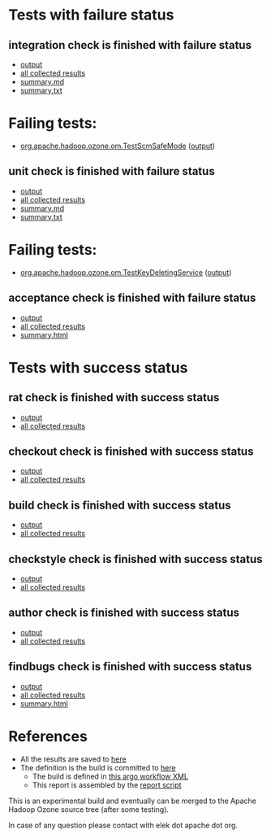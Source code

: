 # Tests with failure status

## integration check is finished with failure status

   * [output](https://raw.githubusercontent.com/elek/ozone-ci-03/master/pr/pr-hdds-2395-lpr59/integration/output.log)
   * [all collected results](https://github.com/elek/ozone-ci-03/tree/master/pr/pr-hdds-2395-lpr59/integration)
   * [summary.md](https://github.com/elek/ozone-ci-03/tree/master/pr/pr-hdds-2395-lpr59/integration/summary.md)
   * [summary.txt](https://github.com/elek/ozone-ci-03/tree/master/pr/pr-hdds-2395-lpr59/integration/summary.txt)

# Failing tests: 

 * [org.apache.hadoop.ozone.om.TestScmSafeMode](hadoop-ozone/integration-test/org.apache.hadoop.ozone.om.TestScmSafeMode.txt) ([output](hadoop-ozone/integration-test/org.apache.hadoop.ozone.om.TestScmSafeMode-output.txt))

## unit check is finished with failure status

   * [output](https://raw.githubusercontent.com/elek/ozone-ci-03/master/pr/pr-hdds-2395-lpr59/unit/output.log)
   * [all collected results](https://github.com/elek/ozone-ci-03/tree/master/pr/pr-hdds-2395-lpr59/unit)
   * [summary.md](https://github.com/elek/ozone-ci-03/tree/master/pr/pr-hdds-2395-lpr59/unit/summary.md)
   * [summary.txt](https://github.com/elek/ozone-ci-03/tree/master/pr/pr-hdds-2395-lpr59/unit/summary.txt)

# Failing tests: 

 * [org.apache.hadoop.ozone.om.TestKeyDeletingService](hadoop-ozone/ozone-manager/org.apache.hadoop.ozone.om.TestKeyDeletingService.txt) ([output](hadoop-ozone/ozone-manager/org.apache.hadoop.ozone.om.TestKeyDeletingService-output.txt))

## acceptance check is finished with failure status

   * [output](https://raw.githubusercontent.com/elek/ozone-ci-03/master/pr/pr-hdds-2395-lpr59/acceptance/output.log)
   * [all collected results](https://github.com/elek/ozone-ci-03/tree/master/pr/pr-hdds-2395-lpr59/acceptance)
   * [summary.html](https://elek.github.io/ozone-ci-03/pr/pr-hdds-2395-lpr59/acceptance/summary.html)



# Tests with success status

## rat check is finished with success status

   * [output](https://raw.githubusercontent.com/elek/ozone-ci-03/master/pr/pr-hdds-2395-lpr59/rat/output.log)
   * [all collected results](https://github.com/elek/ozone-ci-03/tree/master/pr/pr-hdds-2395-lpr59/rat)


## checkout check is finished with success status

   * [output](https://raw.githubusercontent.com/elek/ozone-ci-03/master/pr/pr-hdds-2395-lpr59/checkout/output.log)
   * [all collected results](https://github.com/elek/ozone-ci-03/tree/master/pr/pr-hdds-2395-lpr59/checkout)


## build check is finished with success status

   * [output](https://raw.githubusercontent.com/elek/ozone-ci-03/master/pr/pr-hdds-2395-lpr59/build/output.log)
   * [all collected results](https://github.com/elek/ozone-ci-03/tree/master/pr/pr-hdds-2395-lpr59/build)


## checkstyle check is finished with success status

   * [output](https://raw.githubusercontent.com/elek/ozone-ci-03/master/pr/pr-hdds-2395-lpr59/checkstyle/output.log)
   * [all collected results](https://github.com/elek/ozone-ci-03/tree/master/pr/pr-hdds-2395-lpr59/checkstyle)


## author check is finished with success status

   * [output](https://raw.githubusercontent.com/elek/ozone-ci-03/master/pr/pr-hdds-2395-lpr59/author/output.log)
   * [all collected results](https://github.com/elek/ozone-ci-03/tree/master/pr/pr-hdds-2395-lpr59/author)


## findbugs check is finished with success status

   * [output](https://raw.githubusercontent.com/elek/ozone-ci-03/master/pr/pr-hdds-2395-lpr59/findbugs/output.log)
   * [all collected results](https://github.com/elek/ozone-ci-03/tree/master/pr/pr-hdds-2395-lpr59/findbugs)
   * [summary.html](https://elek.github.io/ozone-ci-03/pr/pr-hdds-2395-lpr59/findbugs/summary.html)




# References

 * All the results are saved to [here](https://github.com/elek/ozone-ci-03/tree/master/pr/pr-hdds-2395-lpr59/)
 * The definition is the build is committed to [here](https://github.com/elek/argo-ozone)
    * The build is defined in [this argo workflow XML](https://github.com/elek/argo-ozone/blob/master/ozone-build.yaml)
    * This report is assembled by the [report script](https://github.com/elek/argo-ozone/blob/master/scripts/report.sh)

This is an experimental build and eventually can be merged to the Apache Hadoop Ozone source tree (after some testing).

In case of any question please contact with elek dot apache dot org.
